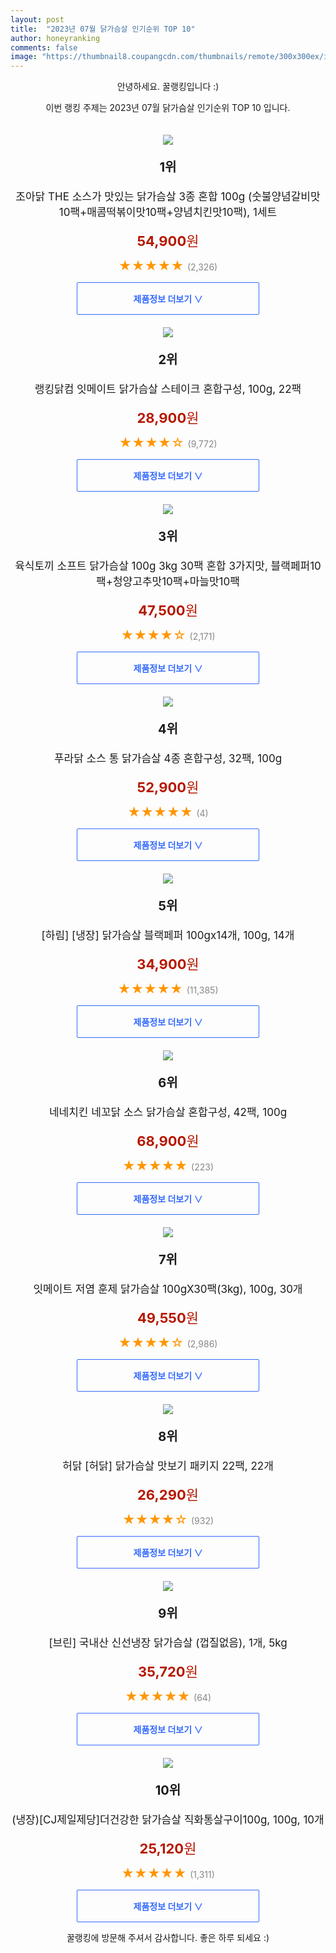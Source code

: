 ```yaml
---
layout: post
title:  "2023년 07월 닭가슴살 인기순위 TOP 10"
author: honeyranking
comments: false
image: "https://thumbnail8.coupangcdn.com/thumbnails/remote/300x300ex/image/vendor_inventory/42cf/660886c82fd76951794530689c7a04f7a629fc0428eeb83759e0543c0bed.jpg"
---
```

<p style="text-align: center;">안녕하세요. 꿀랭킹입니다 :)</p>
<p style="text-align: center;">이번 랭킹 주제는 2023년 07월 닭가슴살 인기순위 TOP 10 입니다.</p><center><img src="https://thumbnail8.coupangcdn.com/thumbnails/remote/300x300ex/image/vendor_inventory/42cf/660886c82fd76951794530689c7a04f7a629fc0428eeb83759e0543c0bed.jpg" style="margin-top:20px" /></center><p style="text-align: center; font-size: 20px"><b>1위</b></p><p style="text-align: center; font-size: 17px">조아닭 THE 소스가 맛있는 닭가슴살 3종 혼합 100g (숫불양념갈비맛10팩+매콤떡볶이맛10팩+양념치킨맛10팩), 1세트</p><p style="text-align: center;"><span style="color: #b61800; font-size: 22px;"><b>54,900</b>원</span></p><p style="text-align: center;"><span style="color: #ff9600; font-size: 20px;">★★★★★ </span><span style="color: #878787;">(2,326)</span></p><center><a href="https://link.coupang.com/a/3nssd"><div style="font-size: 14px; display: inline-block; padding: 15px 90px; color: #346aff; border-radius: 2px; border: 1px solid #346aff; cursor: pointer;"><b>제품정보 더보기 &or;</b></div></a></center><center><img src="https://thumbnail7.coupangcdn.com/thumbnails/remote/300x300ex/image/vendor_inventory/99cf/34cb252e1361d87e6da117236b67c582330aa2fa729f278655790840732a.jpg" style="margin-top:20px" /></center><p style="text-align: center; font-size: 20px"><b>2위</b></p><p style="text-align: center; font-size: 17px">랭킹닭컴 잇메이트 닭가슴살 스테이크 혼합구성, 100g, 22팩</p><p style="text-align: center;"><span style="color: #b61800; font-size: 22px;"><b>28,900</b>원</span></p><p style="text-align: center;"><span style="color: #ff9600; font-size: 20px;">★★★★☆ </span><span style="color: #878787;">(9,772)</span></p><center><a href="https://link.coupang.com/a/3nssg"><div style="font-size: 14px; display: inline-block; padding: 15px 90px; color: #346aff; border-radius: 2px; border: 1px solid #346aff; cursor: pointer;"><b>제품정보 더보기 &or;</b></div></a></center><center><img src="https://thumbnail7.coupangcdn.com/thumbnails/remote/300x300ex/image/vendor_inventory/23f9/30acea01ed73d7b8ae19e6d9ad7be6075e8f6040ad00c61d83d75769d00e.jpg" style="margin-top:20px" /></center><p style="text-align: center; font-size: 20px"><b>3위</b></p><p style="text-align: center; font-size: 17px">육식토끼 소프트 닭가슴살 100g 3kg 30팩 혼합 3가지맛, 블랙페퍼10팩+청양고추맛10팩+마늘맛10팩</p><p style="text-align: center;"><span style="color: #b61800; font-size: 22px;"><b>47,500</b>원</span></p><p style="text-align: center;"><span style="color: #ff9600; font-size: 20px;">★★★★☆ </span><span style="color: #878787;">(2,171)</span></p><center><a href="https://link.coupang.com/a/3nssi"><div style="font-size: 14px; display: inline-block; padding: 15px 90px; color: #346aff; border-radius: 2px; border: 1px solid #346aff; cursor: pointer;"><b>제품정보 더보기 &or;</b></div></a></center><center><img src="https://thumbnail9.coupangcdn.com/thumbnails/remote/300x300ex/image/vendor_inventory/b8f5/87ff16908d831b42b49ff237382029d180e55f49ba89819de3899b79c72f.jpg" style="margin-top:20px" /></center><p style="text-align: center; font-size: 20px"><b>4위</b></p><p style="text-align: center; font-size: 17px">푸라닭 소스 통 닭가슴살 4종 혼합구성, 32팩, 100g</p><p style="text-align: center;"><span style="color: #b61800; font-size: 22px;"><b>52,900</b>원</span></p><p style="text-align: center;"><span style="color: #ff9600; font-size: 20px;">★★★★★ </span><span style="color: #878787;">(4)</span></p><center><a href="https://link.coupang.com/a/3nssj"><div style="font-size: 14px; display: inline-block; padding: 15px 90px; color: #346aff; border-radius: 2px; border: 1px solid #346aff; cursor: pointer;"><b>제품정보 더보기 &or;</b></div></a></center><center><img src="https://thumbnail10.coupangcdn.com/thumbnails/remote/300x300ex/image/vendor_inventory/264e/5a697f15681843a8ea10c97cd7785fe3f247087f5374a21624ec8464944b.jpg" style="margin-top:20px" /></center><p style="text-align: center; font-size: 20px"><b>5위</b></p><p style="text-align: center; font-size: 17px">[하림] [냉장] 닭가슴살 블랙페퍼 100gx14개, 100g, 14개</p><p style="text-align: center;"><span style="color: #b61800; font-size: 22px;"><b>34,900</b>원</span></p><p style="text-align: center;"><span style="color: #ff9600; font-size: 20px;">★★★★★ </span><span style="color: #878787;">(11,385)</span></p><center><a href="https://link.coupang.com/a/3nssk"><div style="font-size: 14px; display: inline-block; padding: 15px 90px; color: #346aff; border-radius: 2px; border: 1px solid #346aff; cursor: pointer;"><b>제품정보 더보기 &or;</b></div></a></center><center><img src="https://thumbnail6.coupangcdn.com/thumbnails/remote/300x300ex/image/vendor_inventory/6855/84cf7b5004e82884e7bb6ee0483aca13cdcabad8e9fb0f7fdfed9188b53c.jpg" style="margin-top:20px" /></center><p style="text-align: center; font-size: 20px"><b>6위</b></p><p style="text-align: center; font-size: 17px">네네치킨 네꼬닭 소스 닭가슴살 혼합구성, 42팩, 100g</p><p style="text-align: center;"><span style="color: #b61800; font-size: 22px;"><b>68,900</b>원</span></p><p style="text-align: center;"><span style="color: #ff9600; font-size: 20px;">★★★★★ </span><span style="color: #878787;">(223)</span></p><center><a href="https://link.coupang.com/a/3nssl"><div style="font-size: 14px; display: inline-block; padding: 15px 90px; color: #346aff; border-radius: 2px; border: 1px solid #346aff; cursor: pointer;"><b>제품정보 더보기 &or;</b></div></a></center><center><img src="https://thumbnail9.coupangcdn.com/thumbnails/remote/300x300ex/image/vendor_inventory/167e/962e6cc8ed927ad6a4cecdbcfb8e1264aafb95b7b2126878088dd3ef30c0.jpg" style="margin-top:20px" /></center><p style="text-align: center; font-size: 20px"><b>7위</b></p><p style="text-align: center; font-size: 17px">잇메이트 저염 훈제 닭가슴살 100gX30팩(3kg), 100g, 30개</p><p style="text-align: center;"><span style="color: #b61800; font-size: 22px;"><b>49,550</b>원</span></p><p style="text-align: center;"><span style="color: #ff9600; font-size: 20px;">★★★★☆ </span><span style="color: #878787;">(2,986)</span></p><center><a href="https://link.coupang.com/a/3nssm"><div style="font-size: 14px; display: inline-block; padding: 15px 90px; color: #346aff; border-radius: 2px; border: 1px solid #346aff; cursor: pointer;"><b>제품정보 더보기 &or;</b></div></a></center><center><img src="https://thumbnail8.coupangcdn.com/thumbnails/remote/300x300ex/image/vendor_inventory/8c45/aef62339f97bc7c233ed153f6957d1a7d7dc6b361d4e3cc7a2b1fe99d808.jpg" style="margin-top:20px" /></center><p style="text-align: center; font-size: 20px"><b>8위</b></p><p style="text-align: center; font-size: 17px">허닭 [허닭] 닭가슴살 맛보기 패키지 22팩, 22개</p><p style="text-align: center;"><span style="color: #b61800; font-size: 22px;"><b>26,290</b>원</span></p><p style="text-align: center;"><span style="color: #ff9600; font-size: 20px;">★★★★☆ </span><span style="color: #878787;">(932)</span></p><center><a href="https://link.coupang.com/a/3nssp"><div style="font-size: 14px; display: inline-block; padding: 15px 90px; color: #346aff; border-radius: 2px; border: 1px solid #346aff; cursor: pointer;"><b>제품정보 더보기 &or;</b></div></a></center><center><img src="https://thumbnail10.coupangcdn.com/thumbnails/remote/300x300ex/image/vendor_inventory/3b8c/094ccf766ef22b83ffc47fa1f4bd0d08c052b0c8a2733d4e38ead3c87f98.jpg" style="margin-top:20px" /></center><p style="text-align: center; font-size: 20px"><b>9위</b></p><p style="text-align: center; font-size: 17px">[브린] 국내산 신선냉장 닭가슴살 (껍질없음), 1개, 5kg</p><p style="text-align: center;"><span style="color: #b61800; font-size: 22px;"><b>35,720</b>원</span></p><p style="text-align: center;"><span style="color: #ff9600; font-size: 20px;">★★★★★ </span><span style="color: #878787;">(64)</span></p><center><a href="https://link.coupang.com/a/3nssr"><div style="font-size: 14px; display: inline-block; padding: 15px 90px; color: #346aff; border-radius: 2px; border: 1px solid #346aff; cursor: pointer;"><b>제품정보 더보기 &or;</b></div></a></center><center><img src="https://thumbnail8.coupangcdn.com/thumbnails/remote/300x300ex/image/vendor_inventory/0070/1badec9384968122022b4fa171e545d4423948b078a6fcaf08aea09642ec.jpg" style="margin-top:20px" /></center><p style="text-align: center; font-size: 20px"><b>10위</b></p><p style="text-align: center; font-size: 17px">(냉장)[CJ제일제당]더건강한 닭가슴살 직화통살구이100g, 100g, 10개</p><p style="text-align: center;"><span style="color: #b61800; font-size: 22px;"><b>25,120</b>원</span></p><p style="text-align: center;"><span style="color: #ff9600; font-size: 20px;">★★★★★ </span><span style="color: #878787;">(1,311)</span></p><center><a href="https://link.coupang.com/a/3nsss"><div style="font-size: 14px; display: inline-block; padding: 15px 90px; color: #346aff; border-radius: 2px; border: 1px solid #346aff; cursor: pointer;"><b>제품정보 더보기 &or;</b></div></a></center><p style="text-align: center;">꿀랭킹에 방문해 주셔서 감사합니다. 좋은 하루 되세요 :)</p>
